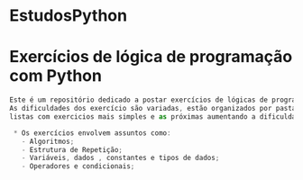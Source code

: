 # EstudosPython

<h1> Exercícios de lógica de programação com Python </h1>

```js
Este é um repositório dedicado a postar exercícios de lógicas de programação com Python.
As dificuldades dos exercício são variadas, estão organizados por pastas, sendo as primeiras 
listas com exercicios mais simples e as próximas aumentando a dificuldade.

 * Os exercícios envolvem assuntos como:
   - Algoritmos;
   - Estrutura de Repetição;
   - Variáveis, dados , constantes e tipos de dados;
   - Operadores e condicionais;

```
